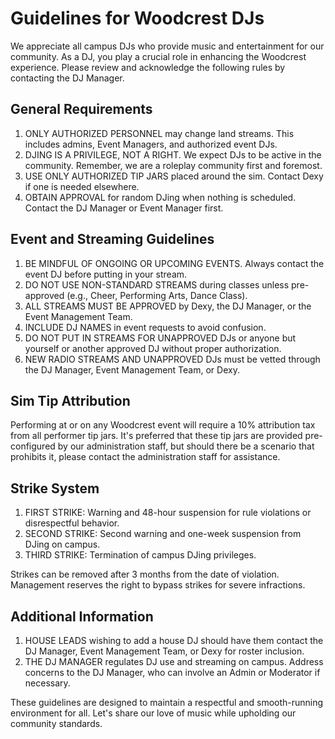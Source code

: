 # Guidelines for Woodcrest DJs

We appreciate all campus DJs who provide music and entertainment for our community. As a DJ, you play a crucial role in enhancing the Woodcrest experience. Please review and acknowledge the following rules by contacting the DJ Manager.

## General Requirements
1. ONLY AUTHORIZED PERSONNEL may change land streams. This includes admins, Event Managers, and authorized event DJs.
2. DJING IS A PRIVILEGE, NOT A RIGHT. We expect DJs to be active in the community. Remember, we are a roleplay community first and foremost.
3. USE ONLY AUTHORIZED TIP JARS placed around the sim. Contact Dexy if one is needed elsewhere.
4. OBTAIN APPROVAL for random DJing when nothing is scheduled. Contact the DJ Manager or Event Manager first.

## Event and Streaming Guidelines
1. BE MINDFUL OF ONGOING OR UPCOMING EVENTS. Always contact the event DJ before putting in your stream.
2. DO NOT USE NON-STANDARD STREAMS during classes unless pre-approved (e.g., Cheer, Performing Arts, Dance Class).
3. ALL STREAMS MUST BE APPROVED by Dexy, the DJ Manager, or the Event Management Team.
4. INCLUDE DJ NAMES in event requests to avoid confusion.
5. DO NOT PUT IN STREAMS FOR UNAPPROVED DJs or anyone but yourself or another approved DJ without proper authorization.
6. NEW RADIO STREAMS AND UNAPPROVED DJs must be vetted through the DJ Manager, Event Management Team, or Dexy.

## Sim Tip Attribution
Performing at or on any Woodcrest event will require a 10% attribution tax from all performer tip jars. It's preferred that these tip jars are provided pre-configured by our administration staff, but should there be a scenario that prohibits it, please contact the administration staff for assistance.

## Strike System
1. FIRST STRIKE: Warning and 48-hour suspension for rule violations or disrespectful behavior.
2. SECOND STRIKE: Second warning and one-week suspension from DJing on campus.
3. THIRD STRIKE: Termination of campus DJing privileges.

Strikes can be removed after 3 months from the date of violation. Management reserves the right to bypass strikes for severe infractions.

## Additional Information
1. HOUSE LEADS wishing to add a house DJ should have them contact the DJ Manager, Event Management Team, or Dexy for roster inclusion.
2. THE DJ MANAGER regulates DJ use and streaming on campus. Address concerns to the DJ Manager, who can involve an Admin or Moderator if necessary.

These guidelines are designed to maintain a respectful and smooth-running environment for all. Let's share our love of music while upholding our community standards.
